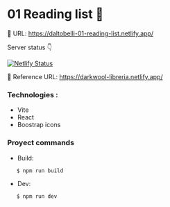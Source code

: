 # 01 Reading list 📖

🔗 URL: https://daltobelli-01-reading-list.netlify.app/

Server  status 👇

[![Netlify Status](https://api.netlify.com/api/v1/badges/38b8bd41-1412-4466-ae90-44d11ddd469e/deploy-status)](https://app.netlify.com/sites/daltobelli-01-reading-list/deploys)

🔗 Reference URL: https://darkwool-libreria.netlify.app/

### Technologies :
- Vite
- React 
- Boostrap icons

### Proyect commands
- Build:
 ```bash
    $ npm run build
 ```
- Dev:
 ```bash
    $ npm run dev
 ``` 
